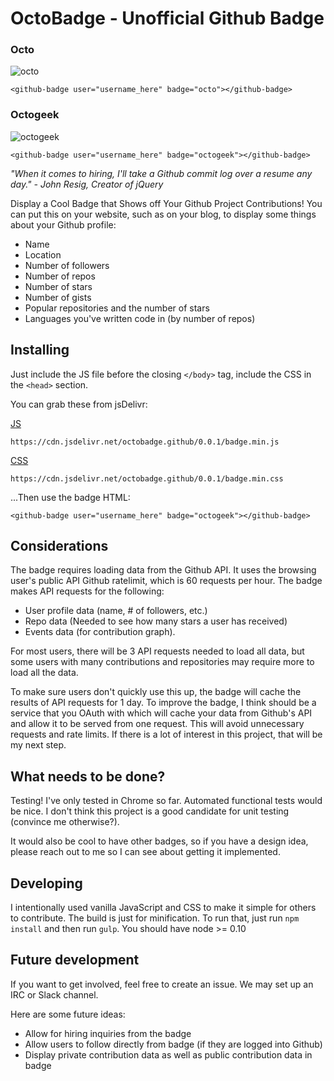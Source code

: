 # OctoBadge - Unofficial Github Badge

### Octo

![octo](https://raw.githubusercontent.com/calvinfroedge/octobadge-github-badge/master/example_octo.png)

```
<github-badge user="username_here" badge="octo"></github-badge>
```

### Octogeek

![octogeek](https://raw.githubusercontent.com/calvinfroedge/octobadge-github-badge/master/example_octogeek.png)

```
<github-badge user="username_here" badge="octogeek"></github-badge>
```

*"When it comes to hiring, I'll take a Github commit log over a resume any day." - John Resig, Creator of jQuery*

Display a Cool Badge that Shows off Your Github Project Contributions! You can put this on your website, such as on your blog, to display some things about your Github profile:

- Name
- Location
- Number of followers
- Number of repos
- Number of stars
- Number of gists
- Popular repositories and the number of stars
- Languages you've written code in (by number of repos)

## Installing

Just include the JS file before the closing `</body>` tag, include the CSS in the `<head>` section.

You can grab these from jsDelivr:

[JS](https://cdn.jsdelivr.net/octobadge.github/0.0.1/badge.min.js)
```
https://cdn.jsdelivr.net/octobadge.github/0.0.1/badge.min.js
```

[CSS](https://cdn.jsdelivr.net/octobadge.github/0.0.1/badge.min.css)
```
https://cdn.jsdelivr.net/octobadge.github/0.0.1/badge.min.css
```

...Then use the badge HTML:

```
<github-badge user="username_here" badge="octogeek"></github-badge>
```

## Considerations

The badge requires loading data from the Github API. It uses the browsing user's public API Github ratelimit, which is 60 requests per hour. The badge makes API requests for the following:

- User profile data (name, # of followers, etc.)
- Repo data (Needed to see how many stars a user has received)
- Events data (for contribution graph).

For most users, there will be 3 API requests needed to load all data, but some users with many contributions and repositories may require more to load all the data.

To make sure users don't quickly use this up, the badge will cache the results of API requests for 1 day. To improve the badge, I think should be a service that you OAuth with which will cache your data from Github's API and allow it to be served from one request. This will avoid unnecessary requests and rate limits. If there is a lot of interest in this project, that will be my next step.

## What needs to be done?

Testing! I've only tested in Chrome so far. Automated functional tests would be nice. I don't think this project is a good candidate for unit testing (convince me otherwise?).

It would also be cool to have other badges, so if you have a design idea, please reach out to me so I can see about getting it implemented.

## Developing

I intentionally used vanilla JavaScript and CSS to make it simple for others to contribute. The build is just for minification. To run that, just run `npm install` and then run `gulp`. You should have node >= 0.10

## Future development

If you want to get involved, feel free to create an issue. We may set up an IRC or Slack channel.

Here are some future ideas:

- Allow for hiring inquiries from the badge
- Allow users to follow directly from badge (if they are logged into Github)
- Display private contribution data as well as public contribution data in badge
